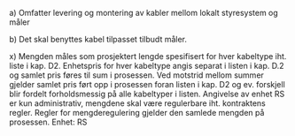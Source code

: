 a) Omfatter levering og montering av kabler mellom lokalt styresystem og måler

b) Det skal benyttes kabel tilpasset tilbudt måler.

x) Mengden måles som prosjektert lengde spesifisert for hver kabeltype iht. liste i kap. D2. Enhetspris for hver kabeltype angis separat i listen i kap. D.2 og samlet pris føres til sum i prosessen. Ved motstrid mellom summer gjelder samlet pris ført opp i prosessen foran listen i kap. D2 og ev. forskjell blir fordelt forholdsmessig på alle kabeltyper i listen. Angivelse av enhet RS er kun administrativ, mengdene skal være regulerbare iht. kontraktens regler. Regler for mengderegulering gjelder den samlede mengden på prosessen. Enhet: RS

